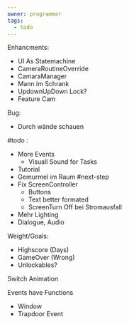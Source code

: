 ```yaml
---
owner: programmer
tags:
  - todo
---
```

Enhancments:
- UI As Statemachine
- CameraRoutineOverride
- CamaraManager
- Mann im Schrank
- UpdownUpDown Lock?
- Feature Cam

Bug:
- Durch wände schauen

#todo :
- More Events
	- Visuall Sound for Tasks
- Tutorial
- Gemurmel im Raum
#next-step
- Fix ScreenController
	- Buttons
	- Text better formated
	- ScreenTurn Off bei Stromausfall
- Mehr Lighting
- Dialogue, Audio

Weight/Goals:
- Highscore (Days)
- GameOver (Wrong)
- Unlockables? 

Switch Animation

Events have Functions
- Window
- Trapdoor Event


